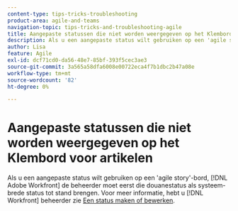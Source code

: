 ```yaml
---
content-type: tips-tricks-troubleshooting
product-area: agile-and-teams
navigation-topic: tips-tricks-and-troubleshooting-agile
title: Aangepaste statussen die niet worden weergegeven op het Klembord voor artikelen
description: Als u een aangepaste status wilt gebruiken op een 'agile story'-bord, [!DNL Adobe Workfront] de beheerder moet eerst die douanestatus als systeem-brede status tot stand brengen.
author: Lisa
feature: Agile
exl-id: dcf71cd0-da56-48e7-85bf-393f5cec3ae3
source-git-commit: 3a565a58dfa6008e00722eca4f7b1dbc2b47a08e
workflow-type: tm+mt
source-wordcount: '82'
ht-degree: 0%

---
```


# Aangepaste statussen die niet worden weergegeven op het Klembord voor artikelen

Als u een aangepaste status wilt gebruiken op een &#39;agile story&#39;-bord, [!DNL Adobe Workfront] de beheerder moet eerst die douanestatus als systeem-brede status tot stand brengen. Voor meer informatie, hebt u [!DNL Workfront] beheerder zie [Een status maken of bewerken](../../administration-and-setup/customize-workfront/creating-custom-status-and-priority-labels/create-or-edit-a-status.md).
